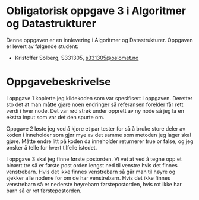 # Obligatorisk oppgave 3 i Algoritmer og Datastrukturer

Denne oppgaven er en innlevering i Algoritmer og Datastrukturer. 
Oppgaven er levert av følgende student:
* Kristoffer Solberg, S331305, s331305@oslomet.no


# Oppgavebeskrivelse

I oppgave 1 kopierte jeg kildekoden som var spesifisert i oppgaven. Deretter sto det at man måtte gjøre noen endringer
så referansen forelder får rett verdi i hver node. Det var rød strek under opprett av ny node så jeg la en ekstra input
som var det den spurte om.

Oppgave 2 løste jeg ved å kjøre et par tester for så å bruke store deler av koden i inneholder som gjør mye av det
samme som metoden jeg lager skal gjøre. Måtte endre litt på koden da inneholder returnerer true or false, og jeg ønsker
å telle for hvert tilfelle istedet.

I oppgave 3 skal jeg finne første postorden. Vi vet at ved å tegne opp et binært tre så er første post orden lengst ned
til venstre hvis det  finnes venstrebarn. Hvis det ikke finnes venstrebarn så går man til høyre og sjekker alle nodene
for om de har venstrebarn. Hvis det ikke finnes venstrebarn så er nederste høyrebarn førstepostorden, hvis rot ikke har
barn så er rot førstepostorden. 
